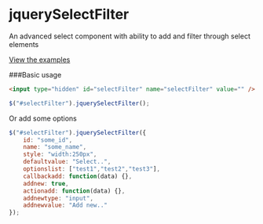 jquerySelectFilter
==================

An advanced select component with ability to add and filter through select elements



[View the examples](https://rawgit.com/andrewodendaal/jquerySelectFilter/master/examples.html)



###Basic usage

```html
<input type="hidden" id="selectFilter" name="selectFilter" value="" />
```

```javascript
$("#selectFilter").jquerySelectFilter();
```

Or add some options
```javascript
$("#selectFilter").jquerySelectFilter({
	id: "some_id",
	name: "some_name",
	style: "width:250px",
	defaultvalue: "Select..",
	optionslist: ["test1","test2","test3"],
	callbackadd: function(data) {},
	addnew: true,
	actionadd: function(data) {},
	addnewtype: "input",
	addnewvalue: "Add new.."
});
```
